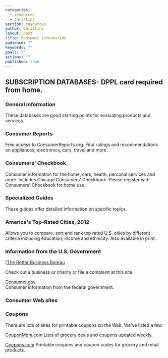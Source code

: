 ```yaml
---
categories: 
  - resources
  - christina
section: resources
author: Christina
layout: post
title: Consumer information
audience: ""
keywords: ""
goals: ""
actions: ""
published: true
---
```


## SUBSCRIPTION DATABASES- DPPL card required from home.

### General Information

These databases are good starting points for evaluating products and services. 

### Consumer Reports

Free access to ConsumerReports.org. Find ratings and recommendations on appliances, electronics, cars, travel and more.

### Consumers' Checkbook

Consumer information for the home, cars, health, personal services and more. Includes Chicago Consumers' Checkbook. 
Please register with Consumers' Checkbook for home use.

### Specialized Guides

These guides offer detailed information on specific topics.

### America's Top-Rated Cities, 2012

Allows you to compare, sort and rank top rated U.S. cities by different criteria including education, income and ethnicity. Also available in print.
 
### Information from the U.S. Government

[[The Better Business Bureau](http://www.bbb.org/)

Check out a business or charity or file a complaint at this site.

Consumer.gov  
Consumer information from the federal government. 


### Consumer Web sites
 
### Coupons
There are lots of sites for printable coupons on the Web. We've listed a few:
 
[CouponMom.com](http://www.couponmom.com/) 
Lists of grocery deals and coupons updated weekly. 

[Coupons.com](http://www.coupons.com/) 
Printable coupons and coupon codes for grocery and retail products. 

